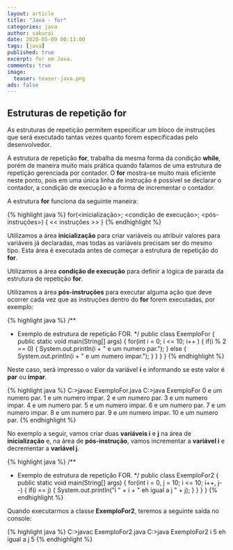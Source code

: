 ```yaml
---
layout: article
title: "Java - for"
categories: java
author: sakurai
date: 2020-05-09 00:13:00
tags: [java]
published: true
excerpt: for em Java.
comments: true
image:
  teaser: teaser-java.png
ads: false
---
```


## Estruturas de repetição for

As estruturas de repetição permitem especificar um bloco de instruções que será executado tantas vezes quanto forem especificadas pelo desenvolvedor.

A estrutura de repetição **for**, trabalha da mesma forma da condição **while**, porém de maneira muito mais prática quando falamos de uma estrutura de repetição gerenciada por contador. O **for** mostra-se muito mais eficiente neste ponto, pois em uma única linha de instrução é possível se declarar o contador, a condição de execução e a forma de incrementar o contador.

A estrutura **for** funciona da seguinte maneira:

{% highlight java %}
for(<inicialização>; <condição de execução>; <pós-instruções>) {
		<< instruções >>
}
{% endhighlight %}

Utilizamos a área **inicialização** para criar variáveis ou atribuir valores para variáveis já declaradas, mas todas as variáveis precisam ser do mesmo tipo. Esta área é executada antes de começar a estrutura de repetição do **for**.

Utilizamos a área **condição de execução** para definir a lógica de parada da estrutura de repetição **for**.

Utilizamos a área **pós-instruções** para executar alguma ação que deve ocorrer cada vez que as instruções dentro do **for** forem executadas, por exemplo:

{% highlight java %}
/**
 * Exemplo de estrutura de repetição FOR.
 */
public class ExemploFor {
  public static void main(String[] args) {
    for(int i = 0; i <= 10; i++ ) {
      if(i % 2 == 0) {
        System.out.println(i + " e um numero par.");
      } else {
        System.out.println(i + " e um numero impar.");
      }
    }
  }
}
{% endhighlight %}

Neste caso, será impresso o valor da variável **i** e informando se este valor é **par** ou **impar**.

{% highlight java %}
C:\>javac ExemploFor.java
C:\>java ExemploFor
0 e um numero par.
1 e um numero impar.
2 e um numero par.
3 e um numero impar.
4 e um numero par.
5 e um numero impar.
6 e um numero par.
7 e um numero impar.
8 e um numero par.
9 e um numero impar.
10 e um numero par.
{% endhighlight %}

No exemplo a seguir, vamos criar duas **variáveis i** e **j** na área de **inicialização** e, na área de **pós-instrução**, vamos incrementar a **variável i** e decrementar a **variável j**.

{% highlight java %}
/**
 * Exemplo de estrutura de repetição FOR.
 */
public class ExemploFor2 {
  public static void main(String[] args) {
    for(int i = 0, j = 10; i <= 10; i++, j--) {
      if(i == j) {
        System.out.println("i " + i + " eh igual a j " + j);
      }
    }
  }
}
{% endhighlight %}

Quando executarmos a classe **ExemploFor2**, teremos a seguinte saída no console:

{% highlight java %}
C:\>javac ExemploFor2.java
C:\>java ExemploFor2
i 5 eh igual a j 5
{% endhighlight %}